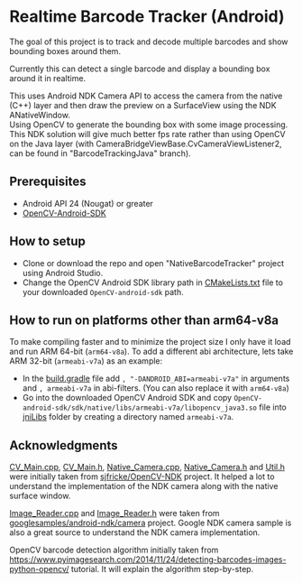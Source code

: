 # Realtime Barcode Tracker (Android)
The goal of this project is to track and decode multiple barcodes and show bounding boxes around them.

Currently this can detect a single barcode and display a bounding box around it in realtime.  

This uses Android NDK Camera API to access the camera from the native (C++) layer and then draw the preview on a SurfaceView using the NDK ANativeWindow.  
Using OpenCV to generate the bounding box with some image processing.  
This NDK solution will give much better fps rate rather than using OpenCV on the Java layer (with CameraBridgeViewBase.CvCameraViewListener2, can be found in "BarcodeTrackingJava" branch).

## Prerequisites

- Android API 24 (Nougat) or greater
- [OpenCV-Android-SDK](https://sourceforge.net/projects/opencvlibrary/files/opencv-android/)

## How to setup

- Clone or download the repo and open "NativeBarcodeTracker" project using Android Studio.
- Change the OpenCV Android SDK library path in [CMakeLists.txt](NativeBarcodeTracker/app/src/main/cpp/CMakeLists.txt#L4) file to your downloaded `OpenCV-android-sdk` path.

## How to run on platforms other than arm64-v8a

To make compiling faster and to minimize the project size I only have it load and run ARM 64-bit (`arm64-v8a`). To add a different abi architecture, lets take ARM 32-bit (`armeabi-v7a`) as an example:

- In the [build.gradle](NativeBarcodeTracker/app/build.gradle#L16#L19) file add `, "-DANDROID_ABI=armeabi-v7a"` in arguments and `, armeabi-v7a` in abi-filters. (You can also replace it with `arm64-v8a`)
- Go into the downloaded OpenCV Android SDK and copy `OpenCV-android-sdk/sdk/native/libs/armeabi-v7a/libopencv_java3.so` file into [jniLibs](NativeBarcodeTracker/app/src/main/jniLibs) folder by creating a directory named `armeabi-v7a`.

## Acknowledgments

[CV_Main.cpp](NativeBarcodeTracker/app/src/main/cpp/CV_Main.cpp), [CV_Main.h](NativeBarcodeTracker/app/src/main/cpp/CV_Main.h), [Native_Camera.cpp](NativeBarcodeTracker/app/src/main/cpp/Native_Camera.cpp), [Native_Camera.h](NativeBarcodeTracker/app/src/main/cpp/Native_Camera.h) and [Util.h](NativeBarcodeTracker/app/src/main/cpp/Util.h) were initially taken from [sjfricke/OpenCV-NDK](https://github.com/sjfricke/OpenCV-NDK) project. It helped a lot to understand the implementation of the NDK camera along with the native surface window.  

[Image_Reader.cpp](NativeBarcodeTracker/app/src/main/cpp/Image_Reader.cpp) and [Image_Reader.h](NativeBarcodeTracker/app/src/main/cpp/Image_Reader.h) were taken from [googlesamples/android-ndk/camera](https://github.com/googlesamples/android-ndk/tree/master/camera) project. Google NDK camera sample is also a great source to understand the NDK camera implementation.  

OpenCV barcode detection algorithm initially taken from https://www.pyimagesearch.com/2014/11/24/detecting-barcodes-images-python-opencv/ tutorial. It will explain the algorithm step-by-step.
